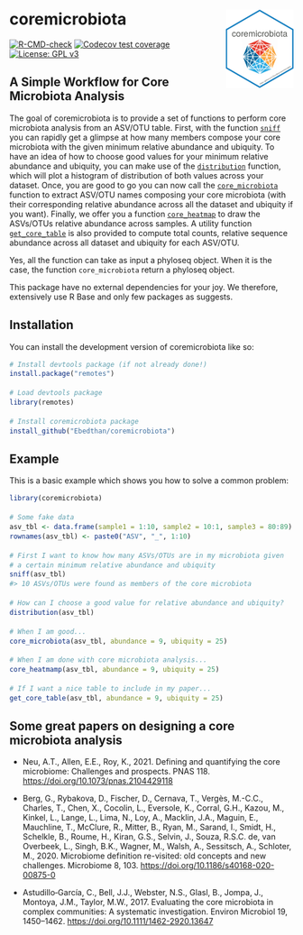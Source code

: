 
# coremicrobiota <img src="man/figures/logo.png" align="right" width="120" />

<!-- badges: start -->
[![R-CMD-check](https://github.com/Ebedthan/coremicrobiota/workflows/R-CMD-check/badge.svg)](https://github.com/Ebedthan/coremicrobiota/actions)
[![Codecov test coverage](https://codecov.io/gh/Ebedthan/coremicrobiota/branch/main/graph/badge.svg)](https://app.codecov.io/gh/Ebedthan/coremicrobiota?branch=main)
[![License: GPL v3](https://img.shields.io/badge/License-GPLv3-blue.svg)](https://www.gnu.org/licenses/gpl-3.0)
<!-- badges: end -->

## A Simple Workflow for Core Microbiota Analysis

The goal of coremicrobiota is to provide a set of functions to perform core
microbiota analysis from an ASV/OTU table.
First, with the function [`sniff`](https://ebedthan.github.io/coremicrobiota/reference/sniff.html) you can rapidly get a glimpse at how many 
members compose your core microbiota with the given minimum relative abundance and
ubiquity. To have an idea of how to choose good values for your minimum relative 
abundance and ubiquity, you can make use of the [`distribution`](https://ebedthan.github.io/coremicrobiota/reference/distribution.html) function, which will
plot a histogram of distribution of both values across your dataset. Once, you are good to go you can now call the [`core_microbiota`](https://ebedthan.github.io/coremicrobiota/reference/core_microbiota.html) function to extract ASV/OTU names 
composing your core microbiota (with their corresponding relative abundance across 
all the dataset and ubiquity if you want). Finally, we offer you a function [`core_heatmap`](https://ebedthan.github.io/coremicrobiota/reference/core_heatmap.html) to draw the ASVs/OTUs relative abundance across samples.
A utility function [`get_core_table`](https://ebedthan.github.io/coremicrobiota/reference/get_core_table.html) is also provided to compute total counts,
relative sequence abundance across all dataset and ubiquity for each ASV/OTU.

Yes, all the function can take as input a phyloseq object. When it is the case,
the function `core_microbiota` return a phyloseq object.

This package have no external dependencies for your joy. We therefore,
extensively use R Base and only few packages as suggests.

## Installation

You can install the development version of coremicrobiota like so:

``` r
# Install devtools package (if not already done!)
install.package("remotes")

# Load devtools package
library(remotes)

# Install coremicrobiota package
install_github("Ebedthan/coremicrobiota")
```

## Example

This is a basic example which shows you how to solve a common problem:

``` r
library(coremicrobiota)

# Some fake data
asv_tbl <- data.frame(sample1 = 1:10, sample2 = 10:1, sample3 = 80:89)
rownames(asv_tbl) <- paste0("ASV", "_", 1:10)

# First I want to know how many ASVs/OTUs are in my microbiota given
# a certain minimum relative abundance and ubiquity
sniff(asv_tbl)
#> 10 ASVs/OTUs were found as members of the core microbiota

# How can I choose a good value for relative abundance and ubiquity?
distribution(asv_tbl)

# When I am good...
core_microbiota(asv_tbl, abundance = 9, ubiquity = 25)

# When I am done with core microbiota analysis...
core_heatmamp(asv_tbl, abundance = 9, ubiquity = 25)

# If I want a nice table to include in my paper...
get_core_table(asv_tbl, abundance = 9, ubiquity = 25)
```

## Some great papers on designing a core microbiota analysis

* Neu, A.T., Allen, E.E., Roy, K., 2021. Defining and quantifying the core microbiome: Challenges and prospects. PNAS 118. https://doi.org/10.1073/pnas.2104429118

* Berg, G., Rybakova, D., Fischer, D., Cernava, T., Vergès, M.-C.C., Charles, T., Chen, X., Cocolin, L., Eversole, K., Corral, G.H., Kazou, M., Kinkel, L., Lange, L., Lima, N., Loy, A., Macklin, J.A., Maguin, E., Mauchline, T., McClure, R., Mitter, B., Ryan, M., Sarand, I., Smidt, H., Schelkle, B., Roume, H., Kiran, G.S., Selvin, J., Souza, R.S.C. de, van Overbeek, L., Singh, B.K., Wagner, M., Walsh, A., Sessitsch, A., Schloter, M., 2020. Microbiome definition re-visited: old concepts and new challenges. Microbiome 8, 103. https://doi.org/10.1186/s40168-020-00875-0

* Astudillo‐García, C., Bell, J.J., Webster, N.S., Glasl, B., Jompa, J., Montoya, J.M., Taylor, M.W., 2017. Evaluating the core microbiota in complex communities: A systematic investigation. Environ Microbiol 19, 1450–1462. https://doi.org/10.1111/1462-2920.13647







